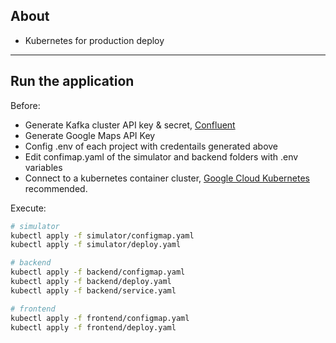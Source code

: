 ## About
- Kubernetes for production deploy

---

## Run the application
Before:
- Generate Kafka cluster API key & secret, [Confluent](https://www.confluent.io/)
- Generate Google Maps API Key
- Config .env of each project with credentails generated above
- Edit confimap.yaml of the simulator and backend folders with .env variables
- Connect to a kubernetes container cluster, [Google Cloud Kubernetes](https://cloud.google.com/kubernetes-engine) recommended.

Execute:

```bash
# simulator
kubectl apply -f simulator/configmap.yaml
kubectl apply -f simulator/deploy.yaml

# backend
kubectl apply -f backend/configmap.yaml
kubectl apply -f backend/deploy.yaml
kubectl apply -f backend/service.yaml

# frontend
kubectl apply -f frontend/configmap.yaml
kubectl apply -f frontend/deploy.yaml
```